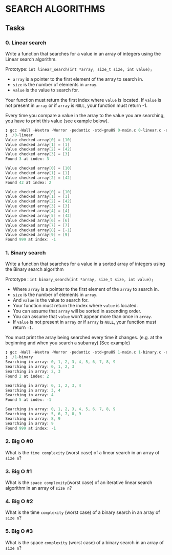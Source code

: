 # SEARCH ALGORITHMS

## Tasks

### 0. Linear search

Write a function that searches for a value in an array of integers using the Linear search algorithm.

Prototype: `int linear_search(int *array, size_t size, int value);`

- `array` is a pointer to the first element of the array to search in.
- `size` is the number of elements in `array`.
- `value` is the value to search for.

Your function must return the first index where `value` is located. If `value` is not present in `array` or if `array` is `NULL`, your function must return -1.

Every time you compare a value in the array to the value you are searching, you have to print this value (see example below).

```c
❯ gcc -Wall -Wextra -Werror -pedantic -std=gnu89 0-main.c 0-linear.c -o 0-linear
❯ ./0-linear
Value checked array[0] = [10]
Value checked array[1] = [1]
Value checked array[2] = [42]
Value checked array[3] = [3]
Found 3 at index: 3

Value checked array[0] = [10]
Value checked array[1] = [1]
Value checked array[2] = [42]
Found 42 at index: 2

Value checked array[0] = [10]
Value checked array[1] = [1]
Value checked array[2] = [42]
Value checked array[3] = [3]
Value checked array[4] = [4]
Value checked array[5] = [42]
Value checked array[6] = [6]
Value checked array[7] = [7]
Value checked array[8] = [-1]
Value checked array[9] = [9]
Found 999 at index: -1
```

### 1. Binary search

Write a function that searches for a value in a sorted array of integers using the Binary search algorithm

Prototype : `int binary_search(int *array, size_t size, int value);`

- Where `array` is a pointer to the first element of the `array` to search in.
- `size` is the number of elements in `array`.
- And `value` is the value to search for.
- Your function must return the index where `value` is located.
- You can assume that `array` will be sorted in ascending order.
- You can assume that `value` won’t appear more than once in `array`.
- If `value` is not present in `array` or if `array` is `NULL`, your function must return `-1`.

You must print the array being searched every time it changes. (e.g. at the beginning and when you search a subarray) (See example)

```c
❯ gcc -Wall -Wextra -Werror -pedantic -std=gnu89 1-main.c 1-binary.c -o 1-binary
❯ ./1-binary
Searching in array: 0, 1, 2, 3, 4, 5, 6, 7, 8, 9
Searching in array: 0, 1, 2, 3
Searching in array: 2, 3
Found 2 at index: 2

Searching in array: 0, 1, 2, 3, 4
Searching in array: 3, 4
Searching in array: 4
Found 5 at index: -1

Searching in array: 0, 1, 2, 3, 4, 5, 6, 7, 8, 9
Searching in array: 5, 6, 7, 8, 9
Searching in array: 8, 9
Searching in array: 9
Found 999 at index: -1
```

### 2. Big O #0

What is the `time complexity` (worst case) of a linear search in an array of `size n`?

### 3. Big O #1

What is the `space complexity`(worst case) of an iterative linear search algorithm in an array of `size n`?

### 4. Big O #2

What is the time `complexity` (worst case) of a binary search in an array of `size n`?

### 5. Big O #3

What is the space `complexity` (worst case) of a binary search in an array of `size n`?
